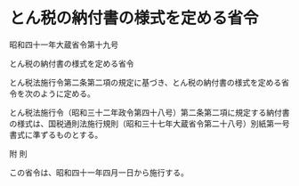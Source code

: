 # とん税の納付書の様式を定める省令

昭和四十一年大蔵省令第十九号

とん税の納付書の様式を定める省令

とん税法施行令第二条第二項の規定に基づき、とん税の納付書の様式を定める省令を次のように定める。

とん税法施行令（昭和三十二年政令第四十八号）第二条第二項に規定する納付書の様式は、国税通則法施行規則（昭和三十七年大蔵省令第二十八号）別紙第一号書式に準ずるものとする。

附 則

この省令は、昭和四十一年四月一日から施行する。
